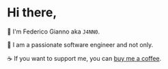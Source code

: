 # Hi there,

👋 I'm Federico Gianno aka `J4NN0`.

🤖 I am a passionate software engineer and not only.

☕️ If you want to support me, you can [buy me a coffee](https://www.buymeacoffee.com/J4NN0).
